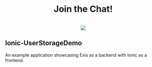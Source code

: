 <div align="center">
	<h1>Join the Chat!</h3>
	<br>
	<img src="http://slack.exis.io/badge.svg">
</div>

## Ionic-UserStorageDemo

An example application showcasing Exis as a backend with Ionic as a frontend.
